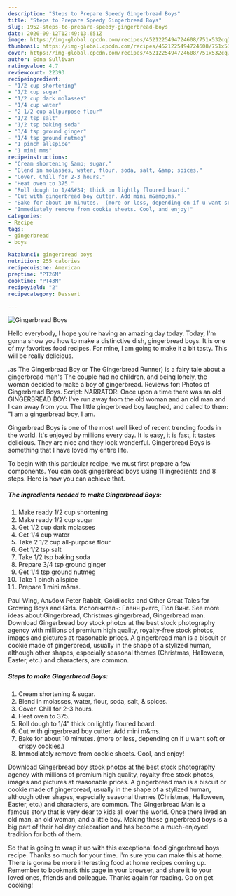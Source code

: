 ```yaml
---
description: "Steps to Prepare Speedy Gingerbread Boys"
title: "Steps to Prepare Speedy Gingerbread Boys"
slug: 1952-steps-to-prepare-speedy-gingerbread-boys
date: 2020-09-12T12:49:13.651Z
image: https://img-global.cpcdn.com/recipes/4521225494724608/751x532cq70/gingerbread-boys-recipe-main-photo.jpg
thumbnail: https://img-global.cpcdn.com/recipes/4521225494724608/751x532cq70/gingerbread-boys-recipe-main-photo.jpg
cover: https://img-global.cpcdn.com/recipes/4521225494724608/751x532cq70/gingerbread-boys-recipe-main-photo.jpg
author: Edna Sullivan
ratingvalue: 4.7
reviewcount: 22393
recipeingredient:
- "1/2 cup shortening"
- "1/2 cup sugar"
- "1/2 cup dark molasses"
- "1/4 cup water"
- "2 1/2 cup allpurpose flour"
- "1/2 tsp salt"
- "1/2 tsp baking soda"
- "3/4 tsp ground ginger"
- "1/4 tsp ground nutmeg"
- "1 pinch allspice"
- "1 mini mms"
recipeinstructions:
- "Cream shortening &amp; sugar."
- "Blend in molasses, water, flour, soda, salt, &amp; spices."
- "Cover. Chill for 2-3 hours."
- "Heat oven to 375."
- "Roll dough to 1/4&#34; thick on lightly floured board."
- "Cut with gingerbread boy cutter. Add mini m&amp;ms."
- "Bake for about 10 minutes.  (more or less, depending on if u want soft or crispy cookies.)"
- "Immediately remove from cookie sheets. Cool, and enjoy!"
categories:
- Recipe
tags:
- gingerbread
- boys

katakunci: gingerbread boys 
nutrition: 255 calories
recipecuisine: American
preptime: "PT26M"
cooktime: "PT43M"
recipeyield: "2"
recipecategory: Dessert

---
```



![Gingerbread Boys](https://img-global.cpcdn.com/recipes/4521225494724608/751x532cq70/gingerbread-boys-recipe-main-photo.jpg)

Hello everybody, I hope you're having an amazing day today. Today, I'm gonna show you how to make a distinctive dish, gingerbread boys. It is one of my favorites food recipes. For mine, I am going to make it a bit tasty. This will be really delicious.

.as The Gingerbread Boy or The Gingerbread Runner) is a fairy tale about a gingerbread man&#39;s The couple had no children, and being lonely, the woman decided to make a boy of gingerbread. Reviews for: Photos of Gingerbread Boys. Script: NARRATOR: Once upon a time there was an old GINGERBREAD BOY: I&#39;ve run away from the old woman and an old man and I can away from you. The little gingerbread boy laughed, and called to them: &#34;I am a gingerbread boy, I am.

Gingerbread Boys is one of the most well liked of recent trending foods in the world. It's enjoyed by millions every day. It is easy, it is fast, it tastes delicious. They are nice and they look wonderful. Gingerbread Boys is something that I have loved my entire life.


To begin with this particular recipe, we must first prepare a few components. You can cook gingerbread boys using 11 ingredients and 8 steps. Here is how you can achieve that.

<!--inarticleads1-->

##### The ingredients needed to make Gingerbread Boys:

1. Make ready 1/2 cup shortening
1. Make ready 1/2 cup sugar
1. Get 1/2 cup dark molasses
1. Get 1/4 cup water
1. Take 2 1/2 cup all-purpose flour
1. Get 1/2 tsp salt
1. Take 1/2 tsp baking soda
1. Prepare 3/4 tsp ground ginger
1. Get 1/4 tsp ground nutmeg
1. Take 1 pinch allspice
1. Prepare 1 mini m&amp;ms.


Paul Wing, Альбом Peter Rabbit, Goldilocks and Other Great Tales for Growing Boys and Girls. Исполнитель: Гленн риггс, Пол Винг. See more ideas about Gingerbread, Christmas gingerbread, Gingerbread man. Download Gingerbread boy stock photos at the best stock photography agency with millions of premium high quality, royalty-free stock photos, images and pictures at reasonable prices. A gingerbread man is a biscuit or cookie made of gingerbread, usually in the shape of a stylized human, although other shapes, especially seasonal themes (Christmas, Halloween, Easter, etc.) and characters, are common. 

<!--inarticleads2-->

##### Steps to make Gingerbread Boys:

1. Cream shortening &amp; sugar.
1. Blend in molasses, water, flour, soda, salt, &amp; spices.
1. Cover. Chill for 2-3 hours.
1. Heat oven to 375.
1. Roll dough to 1/4&#34; thick on lightly floured board.
1. Cut with gingerbread boy cutter. Add mini m&amp;ms.
1. Bake for about 10 minutes.  (more or less, depending on if u want soft or crispy cookies.)
1. Immediately remove from cookie sheets. Cool, and enjoy!


Download Gingerbread boy stock photos at the best stock photography agency with millions of premium high quality, royalty-free stock photos, images and pictures at reasonable prices. A gingerbread man is a biscuit or cookie made of gingerbread, usually in the shape of a stylized human, although other shapes, especially seasonal themes (Christmas, Halloween, Easter, etc.) and characters, are common. The Gingerbread Man is a famous story that is very dear to kids all over the world. Once there lived an old man, an old woman, and a little boy. Making these gingerbread boys is a big part of their holiday celebration and has become a much-enjoyed tradition for both of them. 

So that is going to wrap it up with this exceptional food gingerbread boys recipe. Thanks so much for your time. I'm sure you can make this at home. There is gonna be more interesting food at home recipes coming up. Remember to bookmark this page in your browser, and share it to your loved ones, friends and colleague. Thanks again for reading. Go on get cooking!
